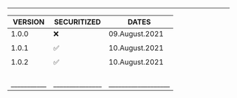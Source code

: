 _____________________________________
|  VERSION	|  SECURITIZED 	| 	    DATES 		|
| ---------	| -------------	| -----------------	|
|   1.0.0   |	   ❌		| 	09.August.2021  |
| 			|				|					|
|	1.0.1	|	   ✅		|	10.August.2021	|
|			|				|					|
|	1.0.2	|	   ✅		|	10.August.2021	|
|			|				|					|
|			|				|					|
|			|				|					|
|			|				|					|		
|___________|_______________|___________________|